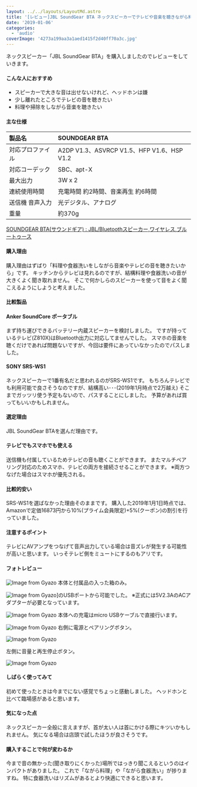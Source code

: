 ```yaml
---
layout: ../../layouts/LayoutMd.astro
title: '[レビュー]JBL SoundGear BTA ネックスピーカーでテレビや音楽を聴きながら料理や食器洗いをやると捗る！'
date: '2019-01-06'
categories:
  - 'audio'
coverImage: '4273a199aa3a1aed1415f2d40ff70a3c.jpg'
---
```


ネックスピーカー「JBL SoundGear BTA」を購入しましたのでレビューをしていきます。

<div data-vc_mylinkbox_id="889318576"></div>

#### こんな人におすすめ

- スピーカーで大きな音は出せないけれど、ヘッドホンは嫌
- 少し離れたところでテレビの音を聴きたい
- 料理や掃除をしながら音楽を聴きたい

#### 主な仕様

| 製品名           | SOUNDGEAR BTA                              |
| :--------------- | :----------------------------------------- |
| 対応プロファイル | A2DP V1.3、ASVRCP V1.5、HFP V1.6、HSP V1.2 |
| 対応コーデック   | SBC、apt-X                                 |
| 最大出力         | 3W x 2                                     |
| 連続使用時間     | 充電時間 約2時間、音楽再生 約6時間         |
| 送信機 音声入力  | 光デジタル、アナログ                       |
| 重量             | 約370g                                     |

[SOUNDGEAR BTA\(サウンドギア\) : JBL/Bluetoothスピーカー,ワイヤレス,ブルートゥース](https://jp.jbl.com/JBL+SOUNDGEAR+BTA.html)

#### 購入理由

購入理由はずばり「料理や食器洗いをしながら音楽やテレビの音を聴きたいから」です。 キッチンからテレビは見れるのですが、結構料理や食器洗いの音が大きくよく聞き取れません。 そこで何かしらのスピーカーを使って音をよく聞こえるようにしようと考えました。

#### 比較製品

#### Anker SoundCore ポータブル

まず持ち運びできるバッテリー内蔵スピーカーを検討しました。 ですが持っているテレビ(Z810X)はBluetooth出力に対応してませんでした。 スマホの音楽を聴くだけであれば問題ないですが、今回は要件にあっていなかったのでパスしました。

<div data-vc_mylinkbox_id="889318577"></div>

#### SONY SRS-WS1

ネックスピーカーで1番有名だと思われるのがSRS-WS1です。 もちろんテレビでも利用可能で良さそうなのですが、結構高い･･･(2019年1月時点で2万越え) そこまでガッツリ使う予定もないので、パスすることにしました。 予算があれば買ってもいいかもしれません。

<div data-vc_mylinkbox_id="889318579"></div>

#### 選定理由

JBL SoundGear BTAを選んだ理由です。

#### テレビでもスマホでも使える

送信機も付属しているためテレビの音も聴くことができます。 またマルチペアリング対応のためスマホ、テレビの両方を接続させることができます。 ※両方つなげた場合はスマホが優先される。

#### 比較的安い

SRS-WS1を選ばなかった理由そのままです。 購入した2019年1月1日時点では、Amazonで定価16873円から10%(プライム会員限定)+5%(クーポン)の割引を行っていました。

#### 注意するポイント

テレビにAVアンプをつなげて音声出力している場合は音ズレが発生する可能性が高いと思います。 いっそテレビ側をミュートにするのもアリです。

#### フォトレビュー

![Image from Gyazo](/archive/images/aecf9a50689a99d5d5ccc674d267968f.jpg)
本体と付属品の入った箱のみ。

![Image from Gyazo](/archive/images/39d659133709f3a534efbfed61a242e2.jpg)]のUSBポートから可能でした。 ※正式には5V2.3AのACアダプターが必要となっています。

![Image from Gyazo](/archive/images/25feb2aec32b5933153a499e0f385e42.jpg)
本体への充電はmicro USBケーブルで直接行います。

![Image from Gyazo](/archive/images/119303e21c3ad61a6659ba3c2af97f80.jpg)
右側に電源とペアリングボタン。

![Image from Gyazo](/archive/images/fc8a61e6df81b374bca1faeb50a11bd6.jpg)

左側に音量と再生停止ボタン。

![Image from Gyazo](/archive/images/4273a199aa3a1aed1415f2d40ff70a3c.jpg)

#### しばらく使ってみて

初めて使ったときは今までにない感覚でちょっと感動しました。 ヘッドホンと比べて臨場感があると思います。

#### 気になった点

ネックスピーカー全般に言えますが、首が太い人は首にかける際にキツいかもしれません。 気になる場合は店頭で試したほうが良さそうです。

#### 購入することで何が変わるか

今まで音の無かった(聞き取りにくかった)場所ではっきり聞こえるというのはインパクトがありました。 これで「ながら料理」や「ながら食器洗い」が捗りますね。 特に食器洗いはリズムがあるとより快適にできると思います。

<div data-vc_mylinkbox_id="889318576"></div>
